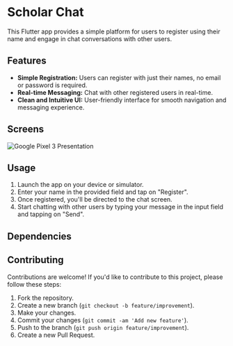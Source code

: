# Scholar Chat

This Flutter app provides a simple platform for users to register using their name and engage in chat conversations with other users.

## Features

- **Simple Registration:** Users can register with just their names, no email or password is required.
- **Real-time Messaging:** Chat with other registered users in real-time.
- **Clean and Intuitive UI:** User-friendly interface for smooth navigation and messaging experience.

## Screens

![Google Pixel 3 Presentation](https://github.com/MohamedEssam9009/Scholar_chat/assets/77198018/dfd14ad7-f46a-4b4c-b522-7e7246260e22)

## Usage

1. Launch the app on your device or simulator.
2. Enter your name in the provided field and tap on "Register".
3. Once registered, you'll be directed to the chat screen.
4. Start chatting with other users by typing your message in the input field and tapping on "Send".

## Dependencies

## Contributing

Contributions are welcome! If you'd like to contribute to this project, please follow these steps:

1. Fork the repository.
2. Create a new branch (`git checkout -b feature/improvement`).
3. Make your changes.
4. Commit your changes (`git commit -am 'Add new feature'`).
5. Push to the branch (`git push origin feature/improvement`).
6. Create a new Pull Request.
